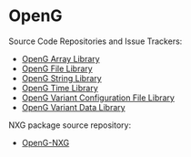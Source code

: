 # OpenG

Source Code Repositories and Issue Trackers:
- [OpenG Array Library](https://github.com/JKISoftware/OpenG-Array-Library)
- [OpenG File Library](https://github.com/JKISoftware/OpenG-File-Library)
- [OpenG String Library](https://github.com/JKISoftware/OpenG-String-Library)
- [OpenG Time Library](https://github.com/JKISoftware/OpenG-Time-Library)
- [OpenG Variant Configuration File Library](https://github.com/JKISoftware/OpenG-Variant-Configuration-File-Library)
- [OpenG Variant Data Library](https://github.com/JKISoftware/OpenG-Variant-Data-Library)

NXG package source repository:
- [OpenG-NXG](https://github.com/JKISoftware/OpenG-NXG)
